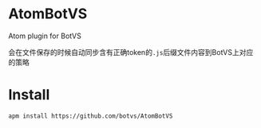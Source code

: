 # AtomBotVS
Atom plugin for BotVS

会在文件保存的时候自动同步含有正确token的`.js`后缀文件内容到BotVS上对应的策略

# Install

```
apm install https://github.com/botvs/AtomBotVS
```
